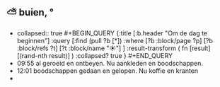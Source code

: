 ## ⛅ buien, °
- collapsed:: true
  #+BEGIN_QUERY 
  {:title [:b.header "Om de dag te beginnen"]
   :query [:find (pull ?b [*])
     :where 
       [?b :block/page ?p]
       [?b :block/refs ?t]
       [?t :block/name "☀️"]
   ]
   :result-transform ( fn [result] [(rand-nth result)] )
   :collapsed? true
  }
  #+END_QUERY
- 09:55 al geroeid en ontbeyen. Nu aankleden en boodschappen.
- 12:01 boodschappen gedaan en gelopen. Nu koffie en kranten
-